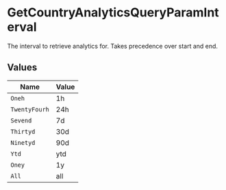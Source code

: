 # GetCountryAnalyticsQueryParamInterval

The interval to retrieve analytics for. Takes precedence over start and end.


## Values

| Name          | Value         |
| ------------- | ------------- |
| `Oneh`        | 1h            |
| `TwentyFourh` | 24h           |
| `Sevend`      | 7d            |
| `Thirtyd`     | 30d           |
| `Ninetyd`     | 90d           |
| `Ytd`         | ytd           |
| `Oney`        | 1y            |
| `All`         | all           |